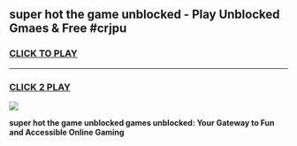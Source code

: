 
## super hot the game unblocked - Play Unblocked Gmaes & Free #crjpu
<h3>
<a href="https://premium.freeplayer.one?title=super_hot_the_game_unblocked&ref=03M">CLICK TO PLAY</a></h3>
<hr>

<h3>
<a href="https://premium.freeplayer.one?title=super_hot_the_game_unblocked&ref=03M">CLICK 2 PLAY</a>
  
</h3>

<a href="https://premium.freeplayer.one?title=super_hot_the_game_unblocked&ref=03M"><img src="https://clearcache.store/games.png"></a>


**super hot the game unblocked games unblocked: Your Gateway to Fun and Accessible Online Gaming**
